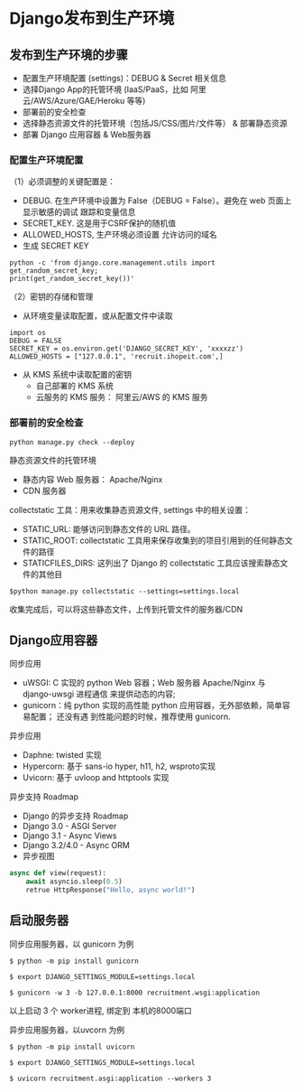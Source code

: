 # Django发布到生产环境

## 发布到生产环境的步骤
* 配置生产环境配置 (settings)：DEBUG & Secret 相关信息
* 选择Django App的托管环境 (IaaS/PaaS，比如 阿里云/AWS/Azure/GAE/Heroku 等等)
* 部署前的安全检查
* 选择静态资源文件的托管环境（包括JS/CSS/图片/文件等） & 部署静态资源
* 部署 Django 应用容器 & Web服务器
    
### 配置生产环境配置
（1）必须调整的关键配置是： 
* DEBUG. 在生产环境中设置为 False（DEBUG = False）。避免在 web 页面上显示敏感的调试 跟踪和变量信息 
* SECRET_KEY. 这是用于CSRF保护的随机值 
* ALLOWED_HOSTS, 生产环境必须设置 允许访问的域名 
* 生成 SECRET KEY

```Shell
python -c 'from django.core.management.utils import get_random_secret_key;
print(get_random_secret_key())'
```

（2）密钥的存储和管理

* 从环境变量读取配置，或从配置文件中读取
```
import os
DEBUG = FALSE
SECRET_KEY = os.environ.get('DJANGO_SECRET_KEY', 'xxxxzz')
ALLOWED_HOSTS = ["127.0.0.1", 'recruit.ihopeit.com',]
```
* 从 KMS 系统中读取配置的密钥
   * 自己部署的 KMS 系统
   * 云服务的 KMS 服务： 阿里云/AWS 的 KMS 服务

### 部署前的安全检查

```Shell
python manage.py check --deploy
```
静态资源文件的托管环境
   * 静态内容 Web 服务器： Apache/Nginx
   * CDN 服务器
    
collectstatic 工具：用来收集静态资源文件, settings 中的相关设置：
   * STATIC_URL: 能够访问到静态文件的 URL 路径。
   * STATIC_ROOT: collectstatic 工具用来保存收集到的项目引用到的任何静态文件的路径
   * STATICFILES_DIRS: 这列出了 Django 的 collectstatic 工具应该搜索静态文件的其他目
```
$python manage.py collectstatic --settings=settings.local
```    
收集完成后，可以将这些静态文件，上传到托管文件的服务器/CDN
    
## Django应用容器

同步应用

* uWSGI: C 实现的 python Web 容器；Web 服务器 Apache/Nginx 与 django-uwsgi 进程通信 来提供动态的内容;
* gunicorn：纯 python 实现的高性能 python 应用容器，无外部依赖，简单容易配置； 还没有遇 到性能问题的时候，推荐使用 gunicorn.

异步应用

* Daphne: twisted 实现
* Hypercorn: 基于 sans-io hyper, h11, h2, wsproto实现
* Uvicorn: 基于 uvloop and httptools 实现
    
异步支持 Roadmap

* Django 的异步支持 Roadmap
* Django 3.0 - ASGI Server
* Django 3.1 - Async Views
* Django 3.2/4.0 - Async ORM
* 异步视图

```python
async def view(request):
    await asyncio.sleep(0.5)
    retrue HttpResponse("Hello, async world!")
```
            
## 启动服务器
同步应用服务器，以 gunicorn 为例

```
$ python -m pip install gunicorn

$ export DJANGO_SETTINGS_MODULE=settings.local

$ gunicorn -w 3 -b 127.0.0.1:8000 recruitment.wsgi:application
```

以上启动 3 个 worker进程, 绑定到 本机的8000端口

异步应用服务器，以uvcorn 为例

```
$ python -m pip install uvicorn

$ export DJANGO_SETTINGS_MODULE=settings.local

$ uvicorn recruitment.asgi:application --workers 3
```
            